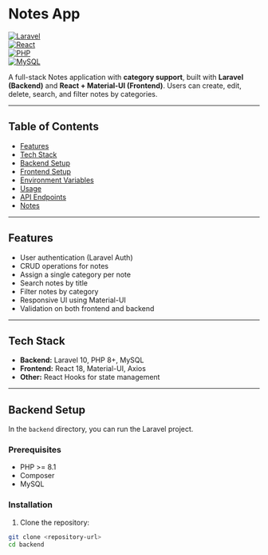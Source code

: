 #  Notes App

[![Laravel](https://img.shields.io/badge/Laravel-10-red?logo=laravel)](https://laravel.com/)  
[![React](https://img.shields.io/badge/React-18-blue?logo=react)](https://reactjs.org/)  
[![PHP](https://img.shields.io/badge/PHP-8.1-purple?logo=php)](https://www.php.net/)  
[![MySQL](https://img.shields.io/badge/MySQL-8.0-blue?logo=mysql)](https://www.mysql.com/)  

A full-stack Notes application with **category support**, built with **Laravel (Backend)** and **React + Material-UI (Frontend)**. Users can create, edit, delete, search, and filter notes by categories.

---

## Table of Contents

- [Features](#features)  
- [Tech Stack](#tech-stack)  
- [Backend Setup](#backend-setup)  
- [Frontend Setup](#frontend-setup)  
- [Environment Variables](#environment-variables)  
- [Usage](#usage)  
- [API Endpoints](#api-endpoints)  
- [Notes](#notes)  

---

## Features

- User authentication (Laravel Auth)  
- CRUD operations for notes  
- Assign a single category per note  
- Search notes by title  
- Filter notes by category  
- Responsive UI using Material-UI  
- Validation on both frontend and backend  

---

## Tech Stack

- **Backend:** Laravel 10, PHP 8+, MySQL  
- **Frontend:** React 18, Material-UI, Axios  
- **Other:** React Hooks for state management  

---

## Backend Setup

In the `backend` directory, you can run the Laravel project.

### Prerequisites

- PHP >= 8.1  
- Composer  
- MySQL  

### Installation

1. Clone the repository:

```bash
git clone <repository-url>
cd backend
